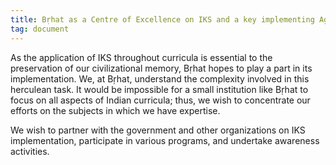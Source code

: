 ```yaml
---
title: Bṛhat as a Centre of Excellence on IKS and a key implementing Agency/Partner
tag: document
---
```


As the application of IKS throughout curricula is essential to the preservation of our civilizational memory, Bṛhat hopes to play a part in its implementation. We, at Bṛhat, understand the complexity involved in this herculean task. It would be impossible for a small institution like Bṛhat to focus on all aspects of Indian curricula; thus, we wish to concentrate our efforts on the subjects in which we have expertise. 

We wish to partner with the government and other organizations on IKS implementation, participate in various programs, and undertake awareness activities. 
